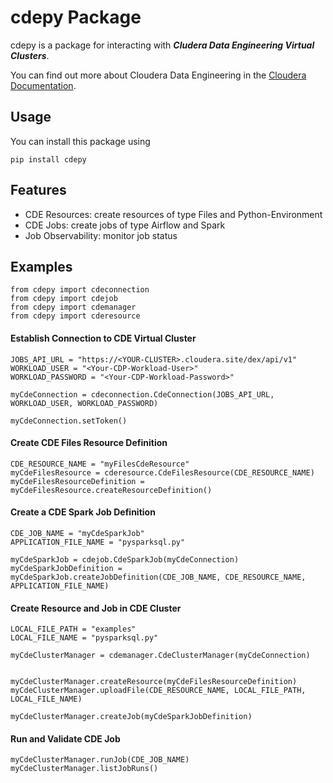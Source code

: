 # cdepy Package

cdepy is a package for interacting with ***Cludera Data Engineering Virtual Clusters***.

You can find out more about Cloudera Data Engineering in the [Cloudera Documentation](https://docs.cloudera.com/data-engineering/cloud/index.html).

## Usage

You can install this package using

```
pip install cdepy
```

## Features

- CDE Resources: create resources of type Files and Python-Environment
- CDE Jobs: create jobs of type Airflow and Spark
- Job Observability: monitor job status

## Examples

```
from cdepy import cdeconnection
from cdepy import cdejob
from cdepy import cdemanager
from cdepy import cderesource
```

#### Establish Connection to CDE Virtual Cluster

```
JOBS_API_URL = "https://<YOUR-CLUSTER>.cloudera.site/dex/api/v1"
WORKLOAD_USER = "<Your-CDP-Workload-User>"
WORKLOAD_PASSWORD = "<Your-CDP-Workload-Password>"

myCdeConnection = cdeconnection.CdeConnection(JOBS_API_URL, WORKLOAD_USER, WORKLOAD_PASSWORD)

myCdeConnection.setToken()
```

#### Create CDE Files Resource Definition

```
CDE_RESOURCE_NAME = "myFilesCdeResource"
myCdeFilesResource = cderesource.CdeFilesResource(CDE_RESOURCE_NAME)
myCdeFilesResourceDefinition = myCdeFilesResource.createResourceDefinition()
```

#### Create a CDE Spark Job Definition

```
CDE_JOB_NAME = "myCdeSparkJob"
APPLICATION_FILE_NAME = "pysparksql.py"

myCdeSparkJob = cdejob.CdeSparkJob(myCdeConnection)
myCdeSparkJobDefinition = myCdeSparkJob.createJobDefinition(CDE_JOB_NAME, CDE_RESOURCE_NAME, APPLICATION_FILE_NAME)
```

#### Create Resource and Job in CDE Cluster

```
LOCAL_FILE_PATH = "examples"
LOCAL_FILE_NAME = "pysparksql.py"

myCdeClusterManager = cdemanager.CdeClusterManager(myCdeConnection)


myCdeClusterManager.createResource(myCdeFilesResourceDefinition)
myCdeClusterManager.uploadFile(CDE_RESOURCE_NAME, LOCAL_FILE_PATH, LOCAL_FILE_NAME)

myCdeClusterManager.createJob(myCdeSparkJobDefinition)
```

#### Run and Validate CDE Job

```
myCdeClusterManager.runJob(CDE_JOB_NAME)
myCdeClusterManager.listJobRuns()
```
